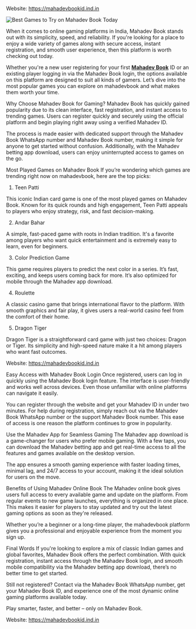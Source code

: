 Website: https://mahadevbookid.ind.in

![Best Games to Try on Mahadev Book Today](https://github.com/user-attachments/assets/8edde2ab-5ff6-489c-b238-efea088cbb2b)


When it comes to online gaming platforms in India, Mahadev Book stands out with its simplicity, speed, and reliability. If you're looking for a place to enjoy a wide variety of games along with secure access, instant registration, and smooth user experience, then this platform is worth checking out today.

Whether you're a new user registering for your first **[Mahadev Book](https://mahadevbookid.ind.in/)** ID or an existing player logging in via the Mahadev Book login, the options available on this platform are designed to suit all kinds of gamers. Let’s dive into the most popular games you can explore on mahadevbook and what makes them worth your time.

Why Choose Mahadev Book for Gaming?
Mahadev Book has quickly gained popularity due to its clean interface, fast registration, and instant access to trending games. Users can register quickly and securely using the official platform and begin playing right away using a verified Mahadev ID.

The process is made easier with dedicated support through the Mahadev Book WhatsApp number and Mahadev Book number, making it simple for anyone to get started without confusion. Additionally, with the Mahadev betting app download, users can enjoy uninterrupted access to games on the go.

Most Played Games on Mahadev Book
If you’re wondering which games are trending right now on mahadevbook, here are the top picks:

1. Teen Patti

This iconic Indian card game is one of the most played games on Mahadev Book. Known for its quick rounds and high engagement, Teen Patti appeals to players who enjoy strategy, risk, and fast decision-making.

2. Andar Bahar

A simple, fast-paced game with roots in Indian tradition. It's a favorite among players who want quick entertainment and is extremely easy to learn, even for beginners.

3. Color Prediction Game

This game requires players to predict the next color in a series. It’s fast, exciting, and keeps users coming back for more. It’s also optimized for mobile through the Mahadev app download.

4. Roulette

A classic casino game that brings international flavor to the platform. With smooth graphics and fair play, it gives users a real-world casino feel from the comfort of their home.

5. Dragon Tiger

Dragon Tiger is a straightforward card game with just two choices: Dragon or Tiger. Its simplicity and high-speed nature make it a hit among players who want fast outcomes.

Website: https://mahadevbookid.ind.in

Easy Access with Mahadev Book Login
Once registered, users can log in quickly using the Mahadev Book login feature. The interface is user-friendly and works well across devices. Even those unfamiliar with online platforms can navigate it easily.

You can register through the website and get your Mahadev ID in under two minutes. For help during registration, simply reach out via the Mahadev Book WhatsApp number or the support Mahadev Book number. This ease of access is one reason the platform continues to grow in popularity.

Use the Mahadev App for Seamless Gaming
The Mahadev app download is a game-changer for users who prefer mobile gaming. With a few taps, you can download the Mahadev betting app and get real-time access to all the features and games available on the desktop version.

The app ensures a smooth gaming experience with faster loading times, minimal lag, and 24/7 access to your account, making it the ideal solution for users on the move.

Benefits of Using Mahadev Online Book
The Mahadev online book gives users full access to every available game and update on the platform. From regular events to new game launches, everything is organized in one place. This makes it easier for players to stay updated and try out the latest gaming options as soon as they're released.

Whether you’re a beginner or a long-time player, the mahadevbook platform gives you a professional and enjoyable experience from the moment you sign up.

Final Words
If you're looking to explore a mix of classic Indian games and global favorites, Mahadev Book offers the perfect combination. With quick registration, instant access through the Mahadev Book login, and smooth mobile compatibility via the Mahadev betting app download, there’s no better time to get started.

Still not registered? Contact via the Mahadev Book WhatsApp number, get your Mahadev Book ID, and experience one of the most dynamic online gaming platforms available today.

Play smarter, faster, and better – only on Mahadev Book.

Website: https://mahadevbookid.ind.in
